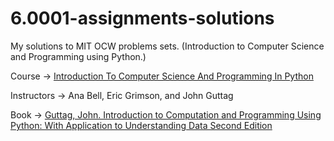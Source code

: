 # 6.0001-assignments-solutions
My solutions to MIT OCW problems sets. (Introduction to Computer Science and Programming using Python.)

Course -> [Introduction To Computer Science And Programming In Python](https://ocw.mit.edu/courses/6-0001-introduction-to-computer-science-and-programming-in-python-fall-2016/pages/syllabus/)

Instructors -> Ana Bell, Eric Grimson, and John Guttag

Book -> [Guttag, John. Introduction to Computation and Programming Using Python: With Application to Understanding Data Second Edition](https://mitpress.mit.edu/9780262529624) 